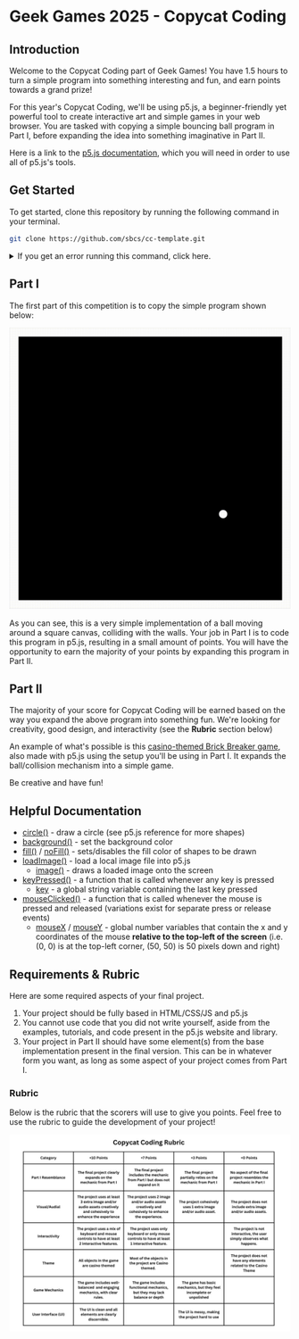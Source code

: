 # Geek Games 2025 - Copycat Coding 

## Introduction

Welcome to the Copycat Coding part of Geek Games! You have 1.5 hours to turn a simple program into something interesting and fun, and earn points towards a grand prize!

For this year's Copycat Coding, we'll be using p5.js, a beginner-friendly yet powerful tool to create interactive art and simple games in your web browser. You are tasked with copying a simple bouncing ball program in Part I, before expanding the idea into something imaginative in Part II. 

Here is a link to the [p5.js documentation](https://p5js.org/reference/), which you will need in order to use all of p5.js's tools.

## Get Started

To get started, clone this repository by running the following command in your terminal.

```bash
git clone https://github.com/sbcs/cc-template.git
```
<details>
<summary>
If you get an error running this command, click here.
</summary>
<br />
You likely do not have <code>git</code> installed. To save time, we won't install <code>git</code> here, but we will instead download the starter code manually:


1. Open [github.com/sbcs/cc-template](https://github.com/sbcs/cc-template)
2. Click on the big green `Code` button, and then click `Download ZIP`.
    ![screenshot of github](public/github-ss.png)
3. Save the ZIP somewhere on your machine, and extract its contents.
4. Open the folder using VSCode or another preferred IDE.
5. Get started on Part I below!


</details>

## Part I

The first part of this competition is to copy the simple program shown below:

![Demo of Ball Bouncing](public/demo.gif)

As you can see, this is a very simple implementation of a ball moving around a square canvas, colliding with the walls. Your job in Part I is to code this program in p5.js, resulting in a small amount of points. You will have the opportunity to earn the majority of your points by expanding this program in Part II. 





## Part II

The majority of your score for Copycat Coding will be earned based on the way you expand the above program into something fun. We're looking for creativity, good design, and interactivity (see the **Rubric** section below)

An example of what's possible is this [casino-themed Brick Breaker game](https://leonrode.github.io/brick-breaker), also made with p5.js using the setup you'll be using in Part I. It expands the ball/collision mechanism into a simple game.

Be creative and have fun!

## Helpful Documentation



* [circle()](https://p5js.org/reference/p5/circle/) - draw a circle (see p5.js reference for more shapes)
* [background()](https://p5js.org/reference/p5/background/) - set the background color
* [fill()](https://p5js.org/reference/p5/fill/) / [noFill()](https://p5js.org/reference/p5/noFill/) - sets/disables the fill color of shapes to be drawn
* [loadImage()](https://p5js.org/reference/p5/loadImage/) - load a local image file into p5.js
    * [image()](https://p5js.org/reference/p5/image/) - draws a loaded image onto the screen
* [keyPressed()](https://p5js.org/reference/p5/keyPressed/) - a function that is called whenever any key is pressed
    * [key](https://p5js.org/reference/p5/key/) - a global string variable containing the last key pressed
* [mouseClicked()](https://p5js.org/reference/p5/mouseClicked/) - a function that is called whenever the mouse is pressed and released (variations exist for separate press or release events)
    * [mouseX](https://p5js.org/reference/p5/mouseX/) / [mouseY](https://p5js.org/reference/p5/mouseY/) - global number variables that contain the x and y coordinates of the mouse **relative to the top-left of the screen** (i.e. (0, 0) is at the top-left corner, (50, 50) is 50 pixels down and right)
    

## Requirements & Rubric

Here are some required aspects of your final project.

1. Your project should be fully based in HTML/CSS/JS and p5.js
2. You cannot use code that you did not write yourself, aside from the examples, tutorials, and code present in the p5.js website and library.
3. Your project in Part II should have some element(s) from the base implementation  present in the final version. This can be in whatever form you want, as long as some aspect of your project comes from Part I.

### Rubric

Below is the rubric that the scorers will use to give you points. Feel free to use the rubric to guide the development of your project!

![rubric for copycat coding](public/rubric.png)





